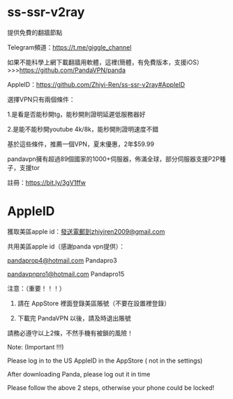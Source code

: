 # ss-ssr-v2ray
提供免費的翻牆節點

Telegram頻道：https://t.me/giggle_channel

如果不能科學上網下載翻牆用軟體，這裡(簡體，有免費版本，支援iOS）>>>https://github.com/PandaVPN/panda

AppleID：https://github.com/Zhiyi-Ren/ss-ssr-v2ray#AppleID

選擇VPN只有兩個條件：

1.是看是否能秒開tg，能秒開則證明延遲低服務器好

2.是能不能秒開youtube 4k/8k，能秒開則證明速度不錯

基於這些條件，推薦一個VPN，夏末優惠，2年$59.99

pandavpn擁有超過89個國家的1000+伺服器，佈滿全球，部分伺服器支援P2P種子，支援tor

註冊：https://bit.ly/3gV1ffw

# AppleID

獲取美區apple id：發送電郵到zhiyiren2009@gmail.com

共用美區apple id（感謝panda vpn提供）：

pandaprop4@hotmail.com Pandapro3

pandavpnpro1@hotmail.com Pandapro15

注意：（重要！！！）

1. 請在 AppStore 裡面登錄美區賬號（不要在設置裡登錄）

2. 下載完 PandaVPN 以後，請及時退出賬號

請務必遵守以上2條，不然手機有被鎖的風險！

Note: (Important !!!)

Please log in to the US AppleID in the AppStore ( not in the settings)

After downloading Panda, please log out it in time

Please follow the above 2 steps, otherwise your phone could be locked!
